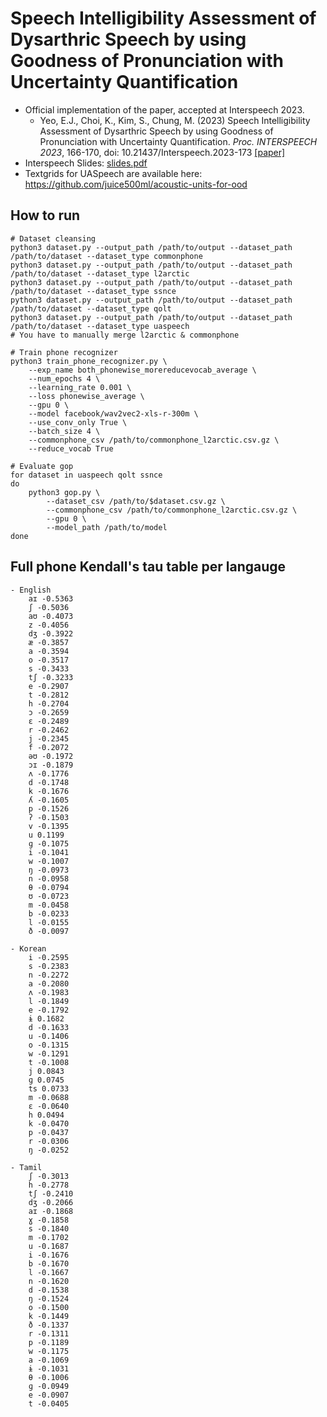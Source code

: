 # Speech Intelligibility Assessment of Dysarthric Speech by using Goodness of Pronunciation with Uncertainty Quantification
- Official implementation of the paper, accepted at Interspeech 2023.
   - Yeo, E.J., Choi, K., Kim, S., Chung, M. (2023) Speech Intelligibility Assessment of Dysarthric Speech by using Goodness of Pronunciation with Uncertainty Quantification. *Proc. INTERSPEECH 2023*, 166-170, doi: 10.21437/Interspeech.2023-173 [[paper]](https://www.isca-archive.org/interspeech_2023/yeo23_interspeech.pdf)
- Interspeech Slides: [slides.pdf](./slides.pdf)
- Textgrids for UASpeech are available here: https://github.com/juice500ml/acoustic-units-for-ood

## How to run
```
# Dataset cleansing
python3 dataset.py --output_path /path/to/output --dataset_path /path/to/dataset --dataset_type commonphone
python3 dataset.py --output_path /path/to/output --dataset_path /path/to/dataset --dataset_type l2arctic
python3 dataset.py --output_path /path/to/output --dataset_path /path/to/dataset --dataset_type ssnce
python3 dataset.py --output_path /path/to/output --dataset_path /path/to/dataset --dataset_type qolt
python3 dataset.py --output_path /path/to/output --dataset_path /path/to/dataset --dataset_type uaspeech
# You have to manually merge l2arctic & commonphone

# Train phone recognizer
python3 train_phone_recognizer.py \
    --exp_name both_phonewise_morereducevocab_average \
    --num_epochs 4 \
    --learning_rate 0.001 \
    --loss phonewise_average \
    --gpu 0 \
    --model facebook/wav2vec2-xls-r-300m \
    --use_conv_only True \
    --batch_size 4 \
    --commonphone_csv /path/to/commonphone_l2arctic.csv.gz \
    --reduce_vocab True

# Evaluate gop
for dataset in uaspeech qolt ssnce
do
    python3 gop.py \
        --dataset_csv /path/to/$dataset.csv.gz \
        --commonphone_csv /path/to/commonphone_l2arctic.csv.gz \
        --gpu 0 \
        --model_path /path/to/model
done
```

## Full phone Kendall's tau table per langauge
```
- English
    aɪ -0.5363
    ʃ -0.5036
    aʊ -0.4073
    z -0.4056
    dʒ -0.3922
    æ -0.3857
    a -0.3594
    o -0.3517
    s -0.3433
    tʃ -0.3233
    e -0.2907
    t -0.2812
    h -0.2704
    ɔ -0.2659
    ɛ -0.2489
    r -0.2462
    j -0.2345
    f -0.2072
    əʊ -0.1972
    ɔɪ -0.1879
    ʌ -0.1776
    d -0.1748
    k -0.1676
    ʎ -0.1605
    p -0.1526
    ʔ -0.1503
    v -0.1395
    u 0.1199
    ɡ -0.1075
    i -0.1041
    w -0.1007
    ŋ -0.0973
    n -0.0958
    θ -0.0794
    ʊ -0.0723
    m -0.0458
    b -0.0233
    l -0.0155
    ð -0.0097
    
- Korean
    i -0.2595
    s -0.2383
    n -0.2272
    a -0.2080
    ʌ -0.1983
    l -0.1849
    e -0.1792
    ɨ 0.1682
    d -0.1633
    u -0.1406
    o -0.1315
    w -0.1291
    t -0.1008
    j 0.0843
    ɡ 0.0745
    ts 0.0733
    m -0.0688
    ɛ -0.0640
    h 0.0494
    k -0.0470
    p -0.0437
    r -0.0306
    ŋ -0.0252
    
- Tamil
    ʃ -0.3013
    h -0.2778
    tʃ -0.2410
    dʒ -0.2066
    aɪ -0.1868
    ɣ -0.1858
    s -0.1840
    m -0.1702
    u -0.1687
    i -0.1676
    b -0.1670
    l -0.1667
    n -0.1620
    d -0.1538
    ŋ -0.1524
    o -0.1500
    k -0.1449
    ð -0.1337
    r -0.1311
    p -0.1189
    w -0.1175
    a -0.1069
    ɨ -0.1031
    θ -0.1006
    ɡ -0.0949
    e -0.0907
    t -0.0405
```
